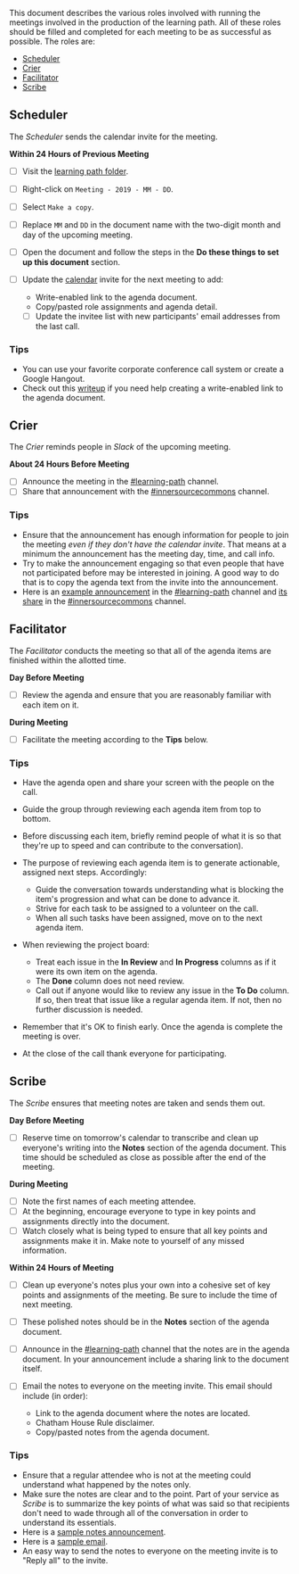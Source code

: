 This document describes the various roles involved with running the meetings involved in the production of the learning path.
All of these roles should be filled and completed for each meeting to be as successful as possible.
The roles are:

* [Scheduler]
* [Crier]
* [Facilitator]
* [Scribe]

<a name="scheduler"></a>
## Scheduler

The _Scheduler_ sends the calendar invite for the meeting.

**Within 24 Hours of Previous Meeting**
* [ ] Visit the [learning path folder].
* [ ] Right-click on `Meeting - 2019 - MM - DD`.
* [ ] Select `Make a copy`.
* [ ] Replace `MM` and `DD` in the document name with the two-digit month and day of the upcoming meeting.
* [ ] Open the document and follow the steps in the **Do these things to set up this document** section.
* [ ] Update the [calendar][shared calendar] invite for the next meeting to add:

  * Write-enabled link to the agenda document.
  * Copy/pasted role assignments and agenda detail.
  * [ ] Update the invitee list with new participants' email addresses from the last call.  

### Tips

* You can use your favorite corporate conference call system or create a Google Hangout.
* Check out this [writeup][gdoc sharing] if you need help creating a write-enabled link to the agenda document.

<a name="crier"></a>
## Crier

The _Crier_ reminds people in _Slack_ of the upcoming meeting.

**About 24 Hours Before Meeting**

* [ ] Announce the meeting in the [#learning-path] channel.
* [ ] Share that announcement with the [#innersourcecommons] channel.

### Tips

* Ensure that the announcement has enough information for people to join the meeting _even if they don't have the calendar invite_.
That means at a minimum the announcement has the meeting day, time, and call info.
* Try to make the announcement engaging so that even people that have not participated before may be interested in joining.
A good way to do that is to copy the agenda text from the invite into the announcement.
* Here is an [example announcement][#learning-path announcement] in the [#learning-path] channel and [its share][#innersourcecommons share] in the [#innersourcecommons] channel.

<a name="facilitator"></a>
## Facilitator

The _Facilitator_ conducts the meeting so that all of the agenda items are finished within the allotted time.

**Day Before Meeting**

* [ ] Review the agenda and ensure that you are reasonably familiar with each item on it.

**During Meeting**

* [ ] Facilitate the meeting according to the **Tips** below.

### Tips

* Have the agenda open and share your screen with the people on the call.
* Guide the group through reviewing each agenda item from top to bottom.
* Before discussing each item, briefly remind people of what it is so that they're up to speed and can contribute to the conversation).
* The purpose of reviewing each agenda item is to generate actionable, assigned next steps.  Accordingly:

  * Guide the conversation towards understanding what is blocking the item's progression and what can be done to advance it.
  * Strive for each task to be assigned to a volunteer on the call.
  * When all such tasks have been assigned, move on to the next agenda item.
  
* When reviewing the project board:

  * Treat each issue in the **In Review** and **In Progress** columns as if it were its own item on the agenda.
  * The **Done** column does not need review.
  * Call out if anyone would like to review any issue in the **To Do** column.
  If so, then treat that issue like a regular agenda item.
  If not, then no further discussion is needed.

* Remember that it's OK to finish early.
Once the agenda is complete the meeting is over.
* At the close of the call thank everyone for participating.

<a name="scribe"></a>
## Scribe

The _Scribe_ ensures that meeting notes are taken and sends them out.

**Day Before Meeting**

* [ ] Reserve time on tomorrow's calendar to transcribe and clean up everyone's writing into the **Notes** section of the agenda document.
This time should be scheduled as close as possible after the end of the meeting.

**During Meeting**

* [ ] Note the first names of each meeting attendee.
* [ ] At the beginning, encourage everyone to type in key points and assignments directly into the document.
* [ ] Watch closely what is being typed to ensure that all key points and assignments make it in.
Make note to yourself of any missed information.

**Within 24 Hours of Meeting**

* [ ] Clean up everyone's notes plus your own into a cohesive set of key points and assignments of the meeting.
Be sure to include the time of next meeting.
* [ ] These polished notes should be in the **Notes** section of the agenda document.
* [ ] Announce in the [#learning-path] channel that the notes are in the agenda document.
In your announcement include a sharing link to the document itself.
* [ ] Email the notes to everyone on the meeting invite.
This email should include (in order):

  * Link to the agenda document where the notes are located.
  * Chatham House Rule disclaimer.
  * Copy/pasted notes from the agenda document.

### Tips

* Ensure that a regular attendee who is not at the meeting could understand what happened by the notes only.
* Make sure the notes are clear and to the point.
Part of your service as _Scribe_ is to summarize the key points of what was said
so that recipients don't need to wade through all of the conversation in order to understand its essentials.
* Here is a [sample notes announcement].
* Here is a [sample email].
* An easy way to send the notes to everyone on the meeting invite is to "Reply all" to the invite.
 
[template]: https://docs.google.com/document/d/16pTjdrihudETbt-WSzgRSJgkIL0xm8wLKMKsvRoEGxs/edit?usp=sharing
[learning path folder]: https://drive.google.com/drive/u/1/folders/11EkhuLJqQDloNU1W6c-f2bbOYVTUorCU
[#learning-path]: https://paypalflow.slack.com/messages/CARTU4XV2/
[#innersourcecommons]: https://paypalflow.slack.com/messages/C0FJ7D2QH
[Scheduler]: #scheduler
[Crier]: #crier
[Facilitator]: #facilitator
[Scribe]: #scribe
[gdoc sharing]: https://business.tutsplus.com/articles/everything-you-need-to-know-about-sharing-in-google-docs--cms-20676
[#learning-path announcement]: https://paypalflow.slack.com/archives/CARTU4XV2/p1553011676104100
[#innersourcecommons share]: https://paypalflow.slack.com/archives/C0FJ7D2QH/p1553011694061300
[sample email]: ./examples/notes-email.md
[sample notes announcement]: https://paypalflow.slack.com/archives/CARTU4XV2/p1553120120110300
[shared calendar]: https://innersourcecommons.slack.com/archives/CARTU4XV2/p1562254892028500 
